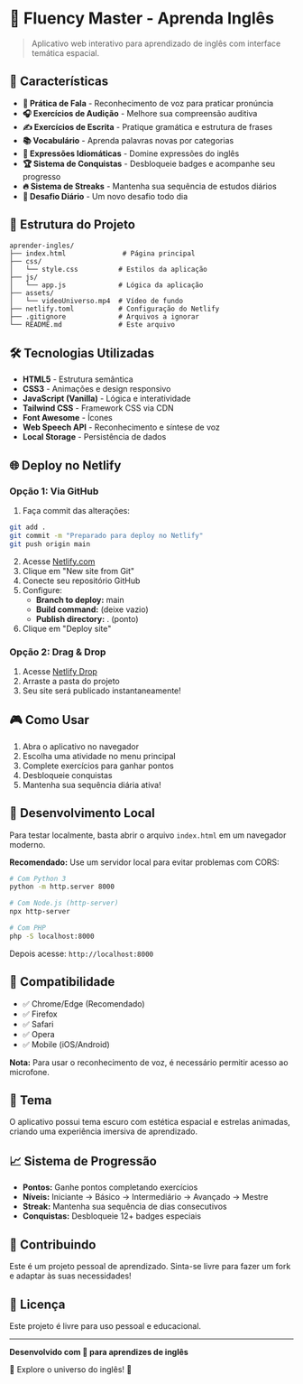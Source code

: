 # 🌌 Fluency Master - Aprenda Inglês

> Aplicativo web interativo para aprendizado de inglês com interface temática espacial.

## 🚀 Características

- **🎤 Prática de Fala** - Reconhecimento de voz para praticar pronúncia
- **🎧 Exercícios de Audição** - Melhore sua compreensão auditiva
- **✍️ Exercícios de Escrita** - Pratique gramática e estrutura de frases
- **📚 Vocabulário** - Aprenda palavras novas por categorias
- **💬 Expressões Idiomáticas** - Domine expressões do inglês
- **🏆 Sistema de Conquistas** - Desbloqueie badges e acompanhe seu progresso
- **🔥 Sistema de Streaks** - Mantenha sua sequência de estudos diários
- **🎯 Desafio Diário** - Um novo desafio todo dia

## 📁 Estrutura do Projeto

```
aprender-ingles/
├── index.html              # Página principal
├── css/
│   └── style.css          # Estilos da aplicação
├── js/
│   └── app.js             # Lógica da aplicação
├── assets/
│   └── videoUniverso.mp4  # Vídeo de fundo
├── netlify.toml           # Configuração do Netlify
├── .gitignore             # Arquivos a ignorar
└── README.md              # Este arquivo
```

## 🛠️ Tecnologias Utilizadas

- **HTML5** - Estrutura semântica
- **CSS3** - Animações e design responsivo
- **JavaScript (Vanilla)** - Lógica e interatividade
- **Tailwind CSS** - Framework CSS via CDN
- **Font Awesome** - Ícones
- **Web Speech API** - Reconhecimento e síntese de voz
- **Local Storage** - Persistência de dados

## 🌐 Deploy no Netlify

### Opção 1: Via GitHub

1. Faça commit das alterações:
```bash
git add .
git commit -m "Preparado para deploy no Netlify"
git push origin main
```

2. Acesse [Netlify.com](https://www.netlify.com)
3. Clique em "New site from Git"
4. Conecte seu repositório GitHub
5. Configure:
   - **Branch to deploy:** main
   - **Build command:** (deixe vazio)
   - **Publish directory:** . (ponto)
6. Clique em "Deploy site"

### Opção 2: Drag & Drop

1. Acesse [Netlify Drop](https://app.netlify.com/drop)
2. Arraste a pasta do projeto
3. Seu site será publicado instantaneamente!

## 🎮 Como Usar

1. Abra o aplicativo no navegador
2. Escolha uma atividade no menu principal
3. Complete exercícios para ganhar pontos
4. Desbloqueie conquistas
5. Mantenha sua sequência diária ativa!

## 🔧 Desenvolvimento Local

Para testar localmente, basta abrir o arquivo `index.html` em um navegador moderno.

**Recomendado:** Use um servidor local para evitar problemas com CORS:

```bash
# Com Python 3
python -m http.server 8000

# Com Node.js (http-server)
npx http-server

# Com PHP
php -S localhost:8000
```

Depois acesse: `http://localhost:8000`

## 📱 Compatibilidade

- ✅ Chrome/Edge (Recomendado)
- ✅ Firefox
- ✅ Safari
- ✅ Opera
- ✅ Mobile (iOS/Android)

**Nota:** Para usar o reconhecimento de voz, é necessário permitir acesso ao microfone.

## 🎨 Tema

O aplicativo possui tema escuro com estética espacial e estrelas animadas, criando uma experiência imersiva de aprendizado.

## 📈 Sistema de Progressão

- **Pontos:** Ganhe pontos completando exercícios
- **Níveis:** Iniciante → Básico → Intermediário → Avançado → Mestre
- **Streak:** Mantenha sua sequência de dias consecutivos
- **Conquistas:** Desbloqueie 12+ badges especiais

## 🤝 Contribuindo

Este é um projeto pessoal de aprendizado. Sinta-se livre para fazer um fork e adaptar às suas necessidades!

## 📝 Licença

Este projeto é livre para uso pessoal e educacional.

---

**Desenvolvido com 💜 para aprendizes de inglês**

🌟 Explore o universo do inglês! 🚀

